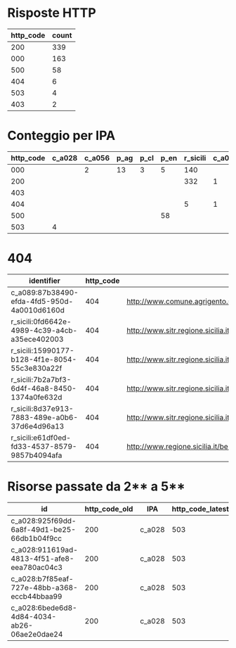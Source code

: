 # Risposte HTTP

| http_code | count |
| --- | --- |
| 200 | 339 |
| 000 | 163 |
| 500 | 58 |
| 404 | 6 |
| 503 | 4 |
| 403 | 2 |

# Conteggio per IPA 

| http_code | c_a028 | c_a056 | p_ag | p_cl | p_en | r_sicili | c_a089 | p_tp |
| --- | --- | --- | --- | --- | --- | --- | --- | --- |
| 000 |  | 2 | 13 | 3 | 5 | 140 |  |  |
| 200 |  |  |  |  |  | 332 | 1 | 6 |
| 403 |  |  |  |  |  |  |  | 2 |
| 404 |  |  |  |  |  | 5 | 1 |  |
| 500 |  |  |  |  | 58 |  |  |  |
| 503 | 4 |  |  |  |  |  |  |  |

# 404

| identifier | http_code | references |
| --- | --- | --- |
| c_a089:87b38490-efda-4fd5-950d-4a0010d6160d | 404 | http://www.comune.agrigento.sitr.it/ArcGIS/services/Agrigento/Catasto/MapServer/WMSServer? |
| r_sicili:0fd6642e-4989-4c39-a4cb-a35ece402003 | 404 | http://www.sitr.regione.sicilia.it/component/option,com_docman/task,doc_details/gid,24/Itemid,105/ |
| r_sicili:15990177-b128-4f1e-8054-55c3e830a22f | 404 | http://www.sitr.regione.sicilia.it/component/option,com_docman/task,doc_details/gid,24/Itemid,105/ |
| r_sicili:7b2a7bf3-6d4f-46a8-8450-1374a0fe632d | 404 | http://www.sitr.regione.sicilia.it/component/option,com_docman/task,doc_details/gid,24/Itemid,105/ |
| r_sicili:8d37e913-7883-489e-a0b6-37d6e4d96a13 | 404 | http://www.sitr.regione.sicilia.it/component/option,com_docman/task,doc_details/gid,24/Itemid,105/ |
| r_sicili:e61df0ed-fd33-4537-8579-9857b4094afa | 404 | http://www.regione.sicilia.it/beniculturali/dirbenicult/bca/ptpr/pianopaesistico.html |

# Risorse passate da 2** a 5**

| id | http_code_old | IPA | http_code_latest |
| --- | --- | --- | --- |
| c_a028:925f69dd-6a8f-49d1-be25-66db1b04f9cc | 200 | c_a028 | 503 |
| c_a028:911619ad-4813-4f51-afe8-eea780ac04c3 | 200 | c_a028 | 503 |
| c_a028:b7f85eaf-727e-48bb-a368-eccb44bbaa99 | 200 | c_a028 | 503 |
| c_a028:6bede6d8-4d84-4034-ab26-06ae2e0dae24 | 200 | c_a028 | 503 |
